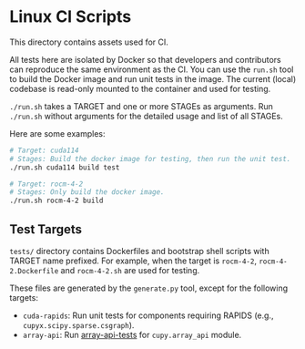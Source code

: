 # Linux CI Scripts

This directory contains assets used for CI.

All tests here are isolated by Docker so that developers and contributors can reproduce the same environment as the CI.
You can use the `run.sh` tool to build the Docker image and run unit tests in the image.
The current (local) codebase is read-only mounted to the container and used for testing.

`./run.sh` takes a TARGET and one or more STAGEs as arguments.
Run `./run.sh` without arguments for the detailed usage and list of all STAGEs.

Here are some examples:

```sh
# Target: cuda114
# Stages: Build the docker image for testing, then run the unit test.
./run.sh cuda114 build test

# Target: rocm-4-2
# Stages: Only build the docker image.
./run.sh rocm-4-2 build
```

## Test Targets

`tests/` directory contains Dockerfiles and bootstrap shell scripts with TARGET name prefixed.
For example, when the target is `rocm-4-2`, `rocm-4-2.Dockerfile` and `rocm-4-2.sh` are used for testing.

These files are generated by the `generate.py` tool, except for the following targets:

* `cuda-rapids`: Run unit tests for components requiring RAPIDS (e.g., `cupyx.scipy.sparse.csgraph`).
* `array-api`: Run [array-api-tests](https://github.com/data-apis/array-api-tests) for `cupy.array_api` module.
